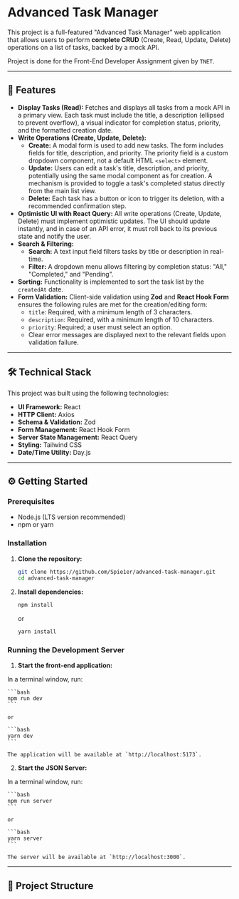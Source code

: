# Advanced Task Manager

This project is a full-featured "Advanced Task Manager" web application that allows users to perform **complete CRUD** (Create, Read, Update, Delete) operations on a list of tasks, backed by a mock API.

Project is done for the Front-End Developer Assignment given by `TNET`.

---

## 🚀 Features

- **Display Tasks (Read):** Fetches and displays all tasks from a mock API in a primary view. Each task must include the title, a description (ellipsed to prevent overflow), a visual indicator for completion status, priority, and the formatted creation date.
- **Write Operations (Create, Update, Delete):**
  - **Create:** A modal form is used to add new tasks. The form includes fields for title, description, and priority. The priority field is a custom dropdown component, not a default HTML `<select>` element.
  - **Update:** Users can edit a task's title, description, and priority, potentially using the same modal component as for creation. A mechanism is provided to toggle a task's completed status directly from the main list view.
  - **Delete:** Each task has a button or icon to trigger its deletion, with a recommended confirmation step.
- **Optimistic UI with React Query:** All write operations (Create, Update, Delete) must implement optimistic updates. The UI should update instantly, and in case of an API error, it must roll back to its previous state and notify the user.
- **Search & Filtering:**
  - **Search:** A text input field filters tasks by title or description in real-time.
  - **Filter:** A dropdown menu allows filtering by completion status: "All," "Completed," and "Pending".
- **Sorting:** Functionality is implemented to sort the task list by the `createdAt` date.
- **Form Validation:** Client-side validation using **Zod** and **React Hook Form** ensures the following rules are met for the creation/editing form:
  - `title`: Required, with a minimum length of 3 characters.
  - `description`: Required, with a minimum length of 10 characters.
  - `priority`: Required; a user must select an option.
  - Clear error messages are displayed next to the relevant fields upon validation failure.

---

## 🛠️ Technical Stack

This project was built using the following technologies:

- **UI Framework:** React
- **HTTP Client:** Axios
- **Schema & Validation:** Zod
- **Form Management:** React Hook Form
- **Server State Management:** React Query
- **Styling:** Tailwind CSS
- **Date/Time Utility:** Day.js

---

## ⚙️ Getting Started

### Prerequisites

- Node.js (LTS version recommended)
- npm or yarn

### Installation

1.  **Clone the repository:**
    ```bash
    git clone https://github.com/Spie1er/advanced-task-manager.git
    cd advanced-task-manager
    ```
2.  **Install dependencies:**
    ```bash
    npm install
    ```
    or
    ```bash
    yarn install
    ```

### Running the Development Server

1.  **Start the front-end application:**

In a terminal window, run:

    ```bash
    npm run dev
    ```

    or

    ```bash
    yarn dev
    ```

    The application will be available at `http://localhost:5173`.

2.  **Start the JSON Server:**

In a terminal window, run:

    ```bash
    npm run server
    ```

    or

    ```bash
    yarn server
    ```

    The server will be available at `http://localhost:3000`.

---

## 📂 Project Structure

<!-- TODO - TECHEDBT - ADD PROJECT STRUCTURE - @KOTE -->
